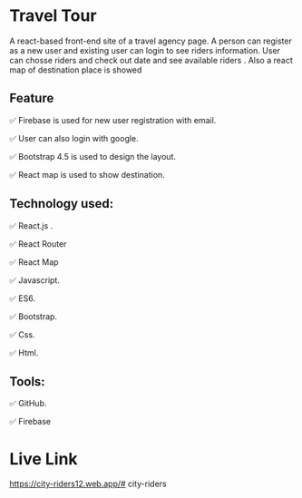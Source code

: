 # Travel Tour

A react-based front-end site of a travel agency page. A person can register as a new user and existing user can login to see riders information. User can chosse riders and check out date and see available riders . Also a react map of destination place is showed

## Feature

✅ Firebase is used for new user registration with email.

✅ User can also login with google.

✅ Bootstrap 4.5 is used to design the layout.

✅ React map is used to show destination.

## Technology used:

✅ React.js .

✅ React Router

✅ React Map

✅ Javascript.

✅ ES6.

✅ Bootstrap.

✅ Css.

✅ Html.

## Tools:

✅ GitHub.

✅ Firebase

# Live Link 

https://city-riders12.web.app/# city-riders
